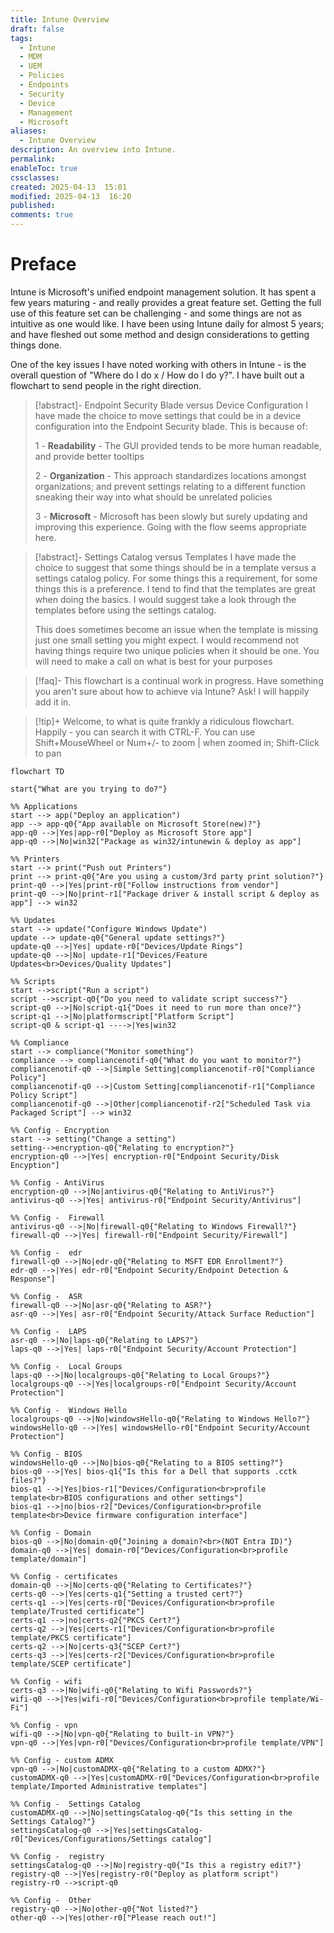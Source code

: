 ```yaml
---
title: Intune Overview
draft: false
tags:
  - Intune
  - MDM
  - UEM
  - Policies
  - Endpoints
  - Security
  - Device
  - Management
  - Microsoft
aliases:
  - Intune Overview
description: An overview into Intune.
permalink: 
enableToc: true
cssclasses: 
created: 2025-04-13  15:01
modified: 2025-04-13  16:20
published: 
comments: true
---
```


# Preface
Intune is Microsoft's unified endpoint management solution. It has spent a few years maturing - and really provides a great feature set. Getting the full use of this feature set can be challenging - and some things are not as intuitive as one would like. I have been using Intune daily for almost 5 years; and have fleshed out some method and design considerations to getting things done. 

One of the key issues I have noted working with others in Intune - is the overall question of "Where do I do x / How do I do y?". I have built out a flowchart to send people in the right direction.  


> [!abstract]- Endpoint Security Blade versus Device Configuration
> I have made the choice to move settings that could be in a device configuration into the Endpoint Security blade. This is because of:
>
>1 - **Readability** - The GUI provided tends to be more human readable, and provide better tooltips
>
>2 - **Organization** - This approach standardizes locations amongst organizations; and prevent settings relating to a different function sneaking their way into what should be unrelated policies
> 
> 3 - **Microsoft** - Microsoft has been slowly but surely updating and improving this experience. Going with the flow seems appropriate here. 

> [!abstract]- Settings Catalog versus Templates
> I have made the choice to suggest that some things should be in a template versus a settings catalog policy. For some things this a requirement, for some things this is a preference.
> I tend to find that the templates are great when doing the basics. I would suggest take a look through the templates before using the settings catalog.
> 
> This does sometimes become an issue when the template is missing just one small setting you might expect. I would recommend not having things require two unique policies when it should be one. You will need to make a call on what is best for your purposes

> [!faq]-  This flowchart is a continual work in progress. Have something you aren't sure about how to achieve via Intune? Ask! I will happily add it in. 

> [!tip]+ Welcome, to what is quite frankly a ridiculous flowchart. Happily - you can search it with CTRL-F. 
 > You can use Shift+MouseWheel or Num+/- to zoom | when zoomed in; Shift-Click to pan


```mermaid
flowchart TD

start{"What are you trying to do?"} 

%% Applications
start --> app("Deploy an application")
app --> app-q0{"App available on Microsoft Store(new)?"}
app-q0 -->|Yes|app-r0["Deploy as Microsoft Store app"]
app-q0 -->|No|win32["Package as win32/intunewin & deploy as app"]

%% Printers
start --> print("Push out Printers")
print --> print-q0{"Are you using a custom/3rd party print solution?"}
print-q0 -->|Yes|print-r0["Follow instructions from vendor"]
print-q0 -->|No|print-r1["Package driver & install script & deploy as app"] --> win32

%% Updates
start --> update("Configure Windows Update")
update --> update-q0{"General update settings?"}
update-q0 -->|Yes| update-r0["Devices/Update Rings"]
update-q0 -->|No| update-r1["Devices/Feature Updates<br>Devices/Quality Updates"]

%% Scripts
start -->script("Run a script")
script -->script-q0{"Do you need to validate script success?"}
script-q0 -->|No|script-q1{"Does it need to run more than once?"}
script-q1 -->|No|platformscript["Platform Script"]
script-q0 & script-q1 ---->|Yes|win32

%% Compliance
start --> compliance("Monitor something")
compliance --> compliancenotif-q0{"What do you want to monitor?"}
compliancenotif-q0 -->|Simple Setting|compliancenotif-r0["Compliance Policy"]
compliancenotif-q0 -->|Custom Setting|compliancenotif-r1["Compliance Policy Script"]
compliancenotif-q0 -->|Other|compliancenotif-r2["Scheduled Task via Packaged Script"] --> win32

%% Config - Encryption
start --> setting("Change a setting")
setting-->encryption-q0{"Relating to encryption?"}
encryption-q0 -->|Yes| encryption-r0["Endpoint Security/Disk Encyption"]

%% Config - AntiVirus
encryption-q0 -->|No|antivirus-q0{"Relating to AntiVirus?"}
antivirus-q0 -->|Yes| antivirus-r0["Endpoint Security/Antivirus"]

%% Config -  Firewall
antivirus-q0 -->|No|firewall-q0{"Relating to Windows Firewall?"}
firewall-q0 -->|Yes| firewall-r0["Endpoint Security/Firewall"]

%% Config -  edr
firewall-q0 -->|No|edr-q0{"Relating to MSFT EDR Enrollment?"}
edr-q0 -->|Yes| edr-r0["Endpoint Security/Endpoint Detection & Response"]

%% Config -  ASR
firewall-q0 -->|No|asr-q0{"Relating to ASR?"}
asr-q0 -->|Yes| asr-r0["Endpoint Security/Attack Surface Reduction"]

%% Config -  LAPS
asr-q0 -->|No|laps-q0{"Relating to LAPS?"}
laps-q0 -->|Yes| laps-r0["Endpoint Security/Account Protection"]

%% Config -  Local Groups
laps-q0 -->|No|localgroups-q0{"Relating to Local Groups?"}
localgroups-q0 -->|Yes|localgroups-r0["Endpoint Security/Account Protection"]

%% Config -  Windows Hello
localgroups-q0 -->|No|windowsHello-q0{"Relating to Windows Hello?"}
windowsHello-q0 -->|Yes| windowsHello-r0["Endpoint Security/Account Protection"]

%% Config - BIOS
windowsHello-q0 -->|No|bios-q0{"Relating to a BIOS setting?"}
bios-q0 -->|Yes| bios-q1{"Is this for a Dell that supports .cctk files?"}
bios-q1 -->|Yes|bios-r1["Devices/Configuration<br>profile template<br>BIOS configurations and other settings"]
bios-q1 -->|no|bios-r2["Devices/Configuration<br>profile template<br>Device firmware configuration interface"]

%% Config - Domain
bios-q0 -->|No|domain-q0{"Joining a domain?<br>(NOT Entra ID)"}
domain-q0 -->|Yes| domain-r0["Devices/Configuration<br>profile template/domain"]

%% Config - certificates
domain-q0 -->|No|certs-q0{"Relating to Certificates?"}
certs-q0 -->|Yes|certs-q1{"Setting a trusted cert?"}
certs-q1 -->|Yes|certs-r0["Devices/Configuration<br>profile template/Trusted certificate"]
certs-q1 -->|no|certs-q2{"PKCS Cert?"}
certs-q2 -->|Yes|certs-r1["Devices/Configuration<br>profile template/PKCS certificate"]
certs-q2 -->|No|certs-q3{"SCEP Cert?"}
certs-q3 -->|Yes|certs-r2["Devices/Configuration<br>profile template/SCEP certificate"]

%% Config - wifi
certs-q3 -->|No|wifi-q0{"Relating to Wifi Passwords?"}
wifi-q0 -->|Yes|wifi-r0["Devices/Configuration<br>profile template/Wi-Fi"]

%% Config - vpn
wifi-q0 -->|No|vpn-q0{"Relating to built-in VPN?"}
vpn-q0 -->|Yes|vpn-r0["Devices/Configuration<br>profile template/VPN"]

%% Config - custom ADMX
vpn-q0 -->|No|customADMX-q0{"Relating to a custom ADMX?"}
customADMX-q0 -->|Yes|customADMX-r0["Devices/Configuration<br>profile template/Imported Administrative templates"]

%% Config -  Settings Catalog
customADMX-q0 -->|No|settingsCatalog-q0{"Is this setting in the Settings Catalog?"}
settingsCatalog-q0 -->|Yes|settingsCatalog-r0["Devices/Configurations/Settings catalog"]

%% Config -  registry
settingsCatalog-q0 -->|No|registry-q0{"Is this a registry edit?"}
registry-q0 -->|Yes|registry-r0("Deploy as platform script")
registry-r0 -->script-q0

%% Config -  Other
registry-q0 -->|No|other-q0{"Not listed?"}
other-q0 -->|Yes|other-r0["Please reach out!"]
```


 
